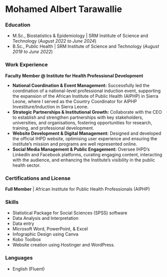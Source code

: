 # Mohamed Albert Tarawallie

### Education
- M.Sc., Biostatistics & Epidemiology | SRM Institute of Science and Technology (_August 2022 to June 2024_)								       		
- B.Sc., Public Health	| SRM Institute of Science and Technology (_August 2019 to June 2022_)	 		

### Work Experience
**Faculty Member @ Institute for Health Professional Development**
- **National Coordination & Event Management:** Successfully led the coordination of a national-level professional induction event, supporting the expansion of the African Institute of Public Health (AIPHP) in Sierra Leone, where I served as the Country Coordinator for AIPHP Investiture/Induction in Sierra Leone.
- **Strategic Partnerships & Institutional Growth:** Collaborate with the CEO to establish and strengthen partnerships with key stakeholders, universities, and organisations, fostering opportunities for research, training, and professional development.
- **Website Development & Digital Management:** Designed and developed the official IHPD 
website, optimising user experience and ensuring the institute’s mission and programs are well 
represented online.
- **Social Media Management & Public Engagement:** Oversee IHPD’s LinkedIn and Facebook platforms, curating engaging content, interacting with the audience, and enhancing the Institute’s visibility in the public health sector.

### Certifications and License
**Full Member** | African Institute for Public Health Professionals (AIPHP)

### Skills
- Statistical Package for Social Sciences (SPSS) software 
- Data Analysis and Interpretation 
- Data entry  
- Microsoft Word, PowerPoint, & Excel 
- Infographic Design using Canva 
- Kobo Toolbox
- Website creation using Hostinger and WordPress.

### Languages
- English (Fluent)
